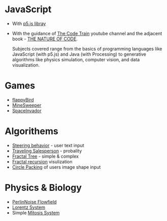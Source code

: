 # JavaScript 
  * With <a href="https://p5js.org">p5.js libray</a>

  * With the guidance of <a href="https://www.youtube.com/user/shiffman/featured">The Code Train</a> youtube channel
    and the adjacent book - <a href="http://natureofcode.com">THE NATURE OF CODE</a>.

    Subjects covered range from the basics of programming languages like JavaScript (with p5.js) and Java (with Processing) to generative     algorithms like physics simulation, computer vision, and data visualization.
  
# Games
 * <a href="https://github.com/MaorAssayag/JavaScript/tree/master/flappyBIrd%20JS">flappyBird</a>
 * <a href="https://github.com/MaorAssayag/JavaScript/tree/master/MineSweeperJS">MineSweeper</a> 
 * <a href="https://github.com/MaorAssayag/JavaScript/tree/master/spaceInvador_JS">SpaceInvador</a> 
 
# Algorithems
  * <a href="https://github.com/MaorAssayag/JavaScript/tree/master/Steering_JS">Steering behavior</a>  - user text input
  * <a href="https://github.com/MaorAssayag/JavaScript/tree/master/Traveling%20Salesperson%20JS">Traveling Salesperson</a> - probality
  * <a href="https://github.com/MaorAssayag/JavaScript/tree/master/FractalTree_JS">Fractal Tree</a>  - simple & complex
  * <a href="https://github.com/MaorAssayag/JavaScript/tree/master/Fractal%20Tree%20Level%202">Fractal recursion</a>  visulization
  * <a href="https://github.com/MaorAssayag/JavaScript/tree/master/Circle%20Packing%20JS">Circle Packing</a>  of users image shape input
  
# Physics & Biology
  * <a href="https://github.com/MaorAssayag/JavaScript/tree/master/PerlinNoise%20FlowField_JS">PerlinNoise Flowfield</a> 
  * <a href="https://github.com/MaorAssayag/JavaScript/tree/master/LorentzSystemJS">Lorentz System</a> 
  * Simple <a href="https://github.com/MaorAssayag/JavaScript/tree/master/MitosisSystem_JS">Mitosis System</a> 
  
